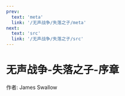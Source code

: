 ```yaml
---
prev:
  text: 'meta'
  link: '/无声战争/失落之子/meta'
next:
  text: 'src'
  link: '/无声战争/失落之子/src'
---
```


# 无声战争-失落之子-序章

作者: James Swallow



